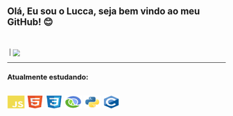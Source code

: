## Olá, Eu sou o Lucca, seja bem vindo ao meu GitHub! 😊

<div style="display: inline_block"><br>
  
  
  <a href="https://github-readme-stats-luccals-projects.vercel.app/"><img align="center" src="https://github-readme-stats.vercel.app/api?username=AlephLLTR&show_icons=true&theme=ambient_gradient&hide_border=true" alt="" /></a> | <a href="https://github.com/AlephLLTR/github-readme-stats"><img align="center" src="https://github-readme-stats.vercel.app/api/top-langs/?username=AlephLLTR&layout=donut&theme=ambient_gradient&hide_border=true" /></a>

<hr>

<h3>Atualmente estudando:</h3>
  
  <br>
  
  <img align="center" alt="icon-JS" height="30" width="40" src="https://raw.githubusercontent.com/devicons/devicon/master/icons/javascript/javascript-plain.svg">
  <img align="center" alt="icon-HTML" height="30" width="40" src="https://raw.githubusercontent.com/devicons/devicon/master/icons/html5/html5-original.svg">
  <img align="center" alt="icon-CSS" height="30" width="40" src="https://raw.githubusercontent.com/devicons/devicon/master/icons/css3/css3-original.svg">
  <img align="center" alt="icon-Clojure" height="30" width="40" src="https://raw.githubusercontent.com/devicons/devicon/master/icons/clojure/clojure-original.svg">
  <img align="center" alt="icon-Python" height="30" width="40" src="https://raw.githubusercontent.com/devicons/devicon/master/icons/python/python-original.svg">
  <img align="center" alt="icon-C" height="30" width="40" src="https://raw.githubusercontent.com/devicons/devicon/master/icons/c/c-original.svg">
</div>

